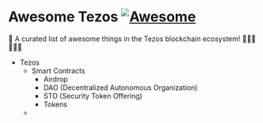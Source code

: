 # Awesome Tezos [![Awesome](https://cdn.rawgit.com/sindresorhus/awesome/d7305f38d29fed78fa85652e3a63e154dd8e8829/media/badge.svg)](https://github.com/sindresorhus/awesome)
🎉 A curated list of awesome things in the Tezos blockchain ecosystem! 🥳🤓🥳🤓🥳🤑

- Tezos
  - Smart Contracts
    - Airdrop
    - DAO (Decentralized Autonomous Organization)
    - STO (Security Token Offering)
    - Tokens
  -
  
